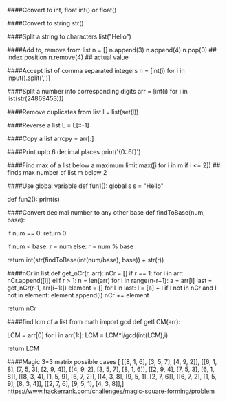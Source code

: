 ####Convert to int, float
int() or float()

####Convert to string
str()

####Split a string to characters
list("Hello")

####Add to, remove from list
n = []
n.append(3)
n.append(4)
n.pop(0) ## index position
n.remove(4) ## actual value

####Accept list of comma separated integers
n = [int(i) for i in input().split(',')]

####Split a number into corresponding digits
arr = [int(i) for i in list(str(24869453))]

####Remove duplicates from list
l = list(set(l))

####Reverse a list
L = L[::-1]

####Copy a list
arrcpy = arr[:]

####Print upto 6 decimal places
print('{0:.6f}')

####Find max of a list below a maximum limit
max([i for i in m if i <= 2]) ## finds max number of list m below 2

####Use global variable
def fun1():
global s
s = "Hello"

def fun2():
print(s)

####Convert decimal number to any other base
def findToBase(num, base):

if num == 0:
return 0

if num < base:
r = num
else:
r = num % base

return int(str(findToBase(int(num/base), base)) + str(r))

####nCr in list
def get_nCr(r, arr):
nCr = []
if r == 1:
for i in arr:
nCr.append([i])
elif r > 1:
n = len(arr)
for i in range(n-r+1):
a = arr[i]
last = get_nCr(r-1, arr[i+1:])
element = []
for l in last:
l = [a] + l
if l not in nCr and l not in element: element.append(l)
nCr += element

return nCr

####find lcm of a list
from math import gcd
def getLCM(arr):

LCM = arr[0]
for i in arr[1:]:
LCM = LCM*i/gcd(int(LCM),i)

return LCM

####Magic 3*3 matrix possible cases
[
[[8, 1, 6], [3, 5, 7], [4, 9, 2]],
[[6, 1, 8], [7, 5, 3], [2, 9, 4]],
[[4, 9, 2], [3, 5, 7], [8, 1, 6]],
[[2, 9, 4], [7, 5, 3], [6, 1, 8]],
[[8, 3, 4], [1, 5, 9], [6, 7, 2]],
[[4, 3, 8], [9, 5, 1], [2, 7, 6]],
[[6, 7, 2], [1, 5, 9], [8, 3, 4]],
[[2, 7, 6], [9, 5, 1], [4, 3, 8]],]
https://www.hackerrank.com/challenges/magic-square-forming/problem


